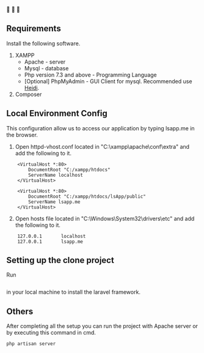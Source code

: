 :punch: :punch: :punch:
## Requirements
Install the following software.
1. XAMPP
    * Apache - server
    * Mysql - database
    * Php version 7.3 and above - Programming Language
    * [Optional] PhpMyAdmin - GUI Client for mysql. Recommended use [Heidi](https://www.heidisql.com/).
2. Composer 


## Local Environment Config
This configuration allow us to access our application by typing lsapp.me in the browser.
1. Open httpd-vhost.conf located in "C:\xampp\apache\conf\extra" and add the following to it.
```
    <VirtualHost *:80>
        DocumentRoot "C:/xampp/htdocs"
        ServerName localhost
    </VirtualHost>

    <VirtualHost *:80>
        DocumentRoot "C:/xampp/htdocs/lsApp/public"
        ServerName lsapp.me
    </VirtualHost>
```
2. Open hosts file located in "C:\Windows\System32\drivers\etc" and add the following to it.
```
    127.0.0.1       localhost
    127.0.0.1       lsapp.me
```
## Setting up the clone project
Run 
``` composer install 
```
in your local machine to install the laravel framework.

## Others
After completing all the setup you can run the project with Apache server or by executing this command in cmd.
```
php artisan server
```
